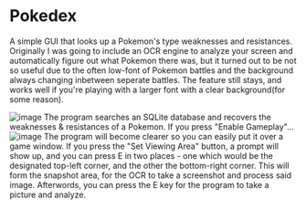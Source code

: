 # Pokedex
A simple GUI that looks up a Pokemon's type weaknesses and resistances. Originally I was going to include an OCR engine to analyze your screen and automatically figure out what Pokemon there was, but it turned out to be not so useful due to the often low-font of Pokemon battles and the background always changing inbetween seperate battles. The feature still stays, and works well if you're playing with a larger font with a clear background(for some reason).

![image](https://user-images.githubusercontent.com/76085879/111940932-2cb4cb80-8a8d-11eb-9e4e-ee464433c438.png)
The program searches an SQLite database and recovers the weaknesses & resistances of a Pokemon. If you press "Enable Gameplay"...
![image](https://user-images.githubusercontent.com/76085879/111940981-48b86d00-8a8d-11eb-886c-38bed465e643.png)
The program will become clearer so you can easily put it over a game window. If you press the "Set Viewing Area" button, a prompt will show up, and you can press E in two places - one which would be the designated top-left corner, and the other the bottom-right corner. This will form the snapshot area, for the OCR to take a screenshot and process said image. Afterwords, you can press the E key for the program to take a picture and analyze.

